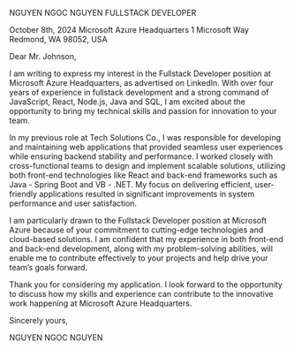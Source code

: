 NGUYEN NGOC NGUYEN
FULLSTACK DEVELOPER

October 8th, 2024
Microsoft Azure Headquarters
1 Microsoft Way
Redmond, WA 98052, USA

Dear Mr. Johnson,

I am writing to express my interest in the Fullstack Developer position at Microsoft Azure Headquarters, as advertised on LinkedIn. With over four years of experience in fullstack development and a strong command of JavaScript, React, Node.js, Java and SQL, I am excited about the opportunity to bring my technical skills and passion for innovation to your team.

In my previous role at Tech Solutions Co., I was responsible for developing and maintaining web applications that provided seamless user experiences while ensuring backend stability and performance. I worked closely with cross-functional teams to design and implement scalable solutions, utilizing both front-end technologies like React and back-end frameworks such as Java - Spring Boot and VB - .NET. My focus on delivering efficient, user-friendly applications resulted in significant improvements in system performance and user satisfaction.

I am particularly drawn to the Fullstack Developer position at Microsoft Azure because of your commitment to cutting-edge technologies and cloud-based solutions. I am confident that my experience in both front-end and back-end development, along with my problem-solving abilities, will enable me to contribute effectively to your projects and help drive your team’s goals forward.

Thank you for considering my application. I look forward to the opportunity to discuss how my skills and experience can contribute to the innovative work happening at Microsoft Azure Headquarters.

Sincerely yours,

NGUYEN NGOC NGUYEN
